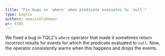 ```yaml
---
title: "Fix bugs in `where` when predicate evaluates to `null`"
type: bugfix
authors: dominiklohmann
pr: 4785
---
```


We fixed a bug in TQL2's `where` operator that made it sometimes return
incorrect results for events for which the predicate evaluated to `null`. Now,
the operator consistently warns when this happens and drops the events.
